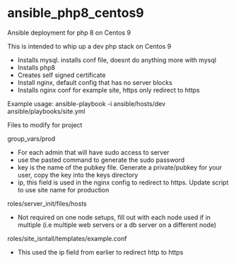 # ansible_php8_centos9
Ansible deployment for php 8 on Centos 9

This is intended to whip up a dev php stack on Centos 9
- Installs mysql. installs conf file, doesnt do anything more with mysql
- Installs php8
- Creates self signed certificate
- Install nginx, default config that has no server blocks
- Installs nginx conf for example site, https only redirect to https

Example usage: ansible-playbook -i ansible/hosts/dev ansible/playbooks/site.yml

Files to modify for project

group_vars/prod
- For each admin that will have sudo access to server
- use the pasted command to generate the sudo password
- key is the name of the pubkey file. Generate a private/pubkey for your user, copy the key into the keys directory
- ip, this field is used in the nginx config to redirect to https. Update script to use site name for production

roles/server_init/files/hosts
- Not required on one node setups, fill out with each node used if in multiple (i.e multiple web servers or a db server on a different node)

roles/site_isntall/templates/example.conf
- This used the ip field from earlier to redirect http to https
